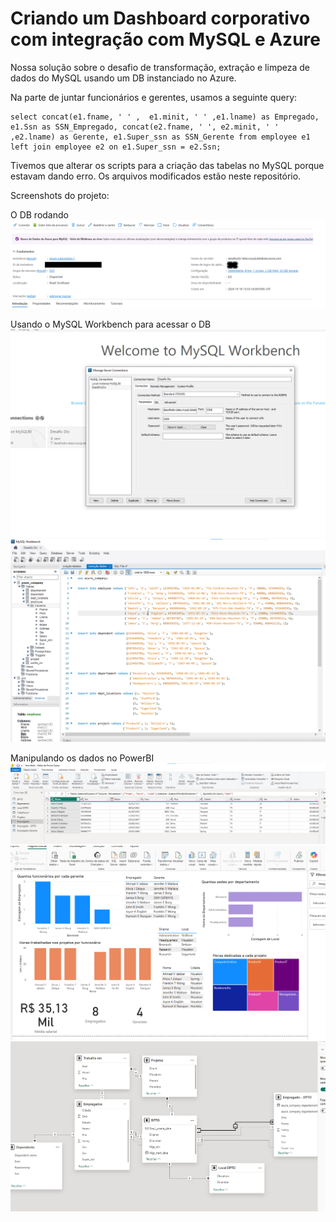 # Criando um Dashboard corporativo com integração com MySQL e Azure

Nossa solução sobre o desafio de transformação, extração e limpeza de dados do MySQL usando um DB instanciado no Azure.

Na parte de juntar funcionários e gerentes, usamos a seguinte query:

```
select concat(e1.fname, ' ' ,  e1.minit, ' ' ,e1.lname) as Empregado, e1.Ssn as SSN_Empregado, concat(e2.fname, ' ', e2.minit, ' ' ,e2.lname) as Gerente, e1.Super_ssn as SSN_Gerente from employee e1 left join employee e2 on e1.Super_ssn = e2.Ssn;
```

Tivemos que alterar os scripts para a criação das tabelas no MySQL porque estavam dando erro. Os arquivos modificados estão neste repositório.

Screenshots do projeto:

O DB rodando
![O DB rodando](azure.png)

Usando o MySQL Workbench para acessar o DB
![Abrindo no Mysql](workbench1.png)
![Abrindo no Mysql](workbench2.png)

Manipulando os dados no PowerBI
![PowerBI](bi1.png)
![PowerBI](bi2.png)
![PowerBI](bi3.png)


